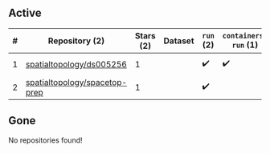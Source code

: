 ## Active
| # | Repository (2) | Stars (2) | Dataset | `run` (2) | `containers-run` (1) | Last Modified |
| --- | --- | --- | --- | --- | --- | --- |
| 1 | [spatialtopology/ds005256](https://github.com/spatialtopology/ds005256) | 1 |  | :heavy_check_mark: | :heavy_check_mark: | 2025-03-21 14:10:34+00:00 |
| 2 | [spatialtopology/spacetop-prep](https://github.com/spatialtopology/spacetop-prep) | 1 |  | :heavy_check_mark: |  | 2025-03-04 04:31:59+00:00 |

## Gone
No repositories found!
